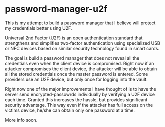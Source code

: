 # password-manager-u2f

  This is my attempt to build a password manager that I believe will protect my credentials better using U2F. 

  Universal 2nd Factor (U2F) is an open authentication standard that strengthens and simplifies two-factor authentication using specialized USB or NFC devices based on similar security technology found in smart cards.

  The goal is build a password manager that does not reveal all the credentials even when the client device is compromised. Right now if an attacker compromises the client device, the attacker will be able to obtain all the stored credentials once the master password is entered. Some providers use an U2F device, but only once for logging into the vault.

  Right now one of the major improvements I have thought of is to have the server send encrypted-passowrds individually by verifying a U2F device each time. Granted this increases the hassle, but provides significant security advantage. This way even if the attacker has full access on the victims device, he/she can obtain only one password at a time.

More info soon.
